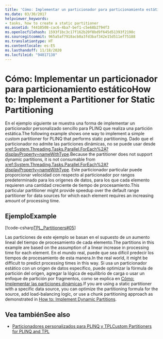 ```yaml
---
title: 'Cómo: Implementar un particionador para particionamiento estático'
ms.date: 03/30/2017
helpviewer_keywords:
- tasks, how to create a static partitioner
ms.assetid: f4410508-cac6-4ba7-bef1-c5e68b2794f3
ms.openlocfilehash: 1593f1bc3c17f162b20f8bd9f645d51393f2198c
ms.sourcegitcommit: 965a5af7918acb0a3fd3baf342e15d511ef75188
ms.translationtype: HT
ms.contentlocale: es-ES
ms.lasthandoff: 11/18/2020
ms.locfileid: "94817138"
---
```

# <a name="how-to-implement-a-partitioner-for-static-partitioning"></a><span data-ttu-id="23fea-102">Cómo: Implementar un particionador para particionamiento estático</span><span class="sxs-lookup"><span data-stu-id="23fea-102">How to: Implement a Partitioner for Static Partitioning</span></span>
<span data-ttu-id="23fea-103">En el ejemplo siguiente se muestra una forma de implementar un particionador personalizado sencillo para PLINQ que realiza una partición estática.</span><span class="sxs-lookup"><span data-stu-id="23fea-103">The following example shows one way to implement a simple custom partitioner for PLINQ that performs static partitioning.</span></span> <span data-ttu-id="23fea-104">Dado que el particionador no admite las particiones dinámicas, no se puede usar desde <xref:System.Threading.Tasks.Parallel.ForEach%2A?displayProperty=nameWithType>.</span><span class="sxs-lookup"><span data-stu-id="23fea-104">Because the partitioner does not support dynamic partitions, it is not consumable from <xref:System.Threading.Tasks.Parallel.ForEach%2A?displayProperty=nameWithType>.</span></span> <span data-ttu-id="23fea-105">Este particionador particular puede proporcionar velocidad con respecto al particionador por rangos predeterminado para los orígenes de datos, para los que cada elemento requieren una cantidad creciente de tiempo de procesamiento.</span><span class="sxs-lookup"><span data-stu-id="23fea-105">This particular partitioner might provide speedup over the default range partitioner for data sources for which each element requires an increasing amount of processing time.</span></span>  
  
## <a name="example"></a><span data-ttu-id="23fea-106">Ejemplo</span><span class="sxs-lookup"><span data-stu-id="23fea-106">Example</span></span>  
 [!code-csharp[TPL_Partitioners#05](../../../samples/snippets/csharp/VS_Snippets_Misc/tpl_partitioners/cs/partitioners.cs#05)]  
  
 <span data-ttu-id="23fea-107">Las particiones de este ejemplo se basan en el supuesto de un aumento lineal del tiempo de procesamiento de cada elemento.</span><span class="sxs-lookup"><span data-stu-id="23fea-107">The partitions in this example are based on the assumption of a linear increase in processing time for each element.</span></span> <span data-ttu-id="23fea-108">En el mundo real, puede que sea difícil predecir los tiempos de procesamiento de esta manera.</span><span class="sxs-lookup"><span data-stu-id="23fea-108">In the real world, it might be difficult to predict processing times in this way.</span></span> <span data-ttu-id="23fea-109">Si usa un particionador estático con un origen de datos específico, puede optimizar la fórmula de partición del origen, agregar la lógica de equilibrio de carga o usar un enfoque de partición por fragmentos, como se explica en [Cómo: Implementar las particiones dinámicas](how-to-implement-dynamic-partitions.md).</span><span class="sxs-lookup"><span data-stu-id="23fea-109">If you are using a static partitioner with a specific data source, you can optimize the partitioning formula for the source, add load-balancing logic, or use a chunk partitioning approach as demonstrated in [How to: Implement Dynamic Partitions](how-to-implement-dynamic-partitions.md).</span></span>  
  
## <a name="see-also"></a><span data-ttu-id="23fea-110">Vea también</span><span class="sxs-lookup"><span data-stu-id="23fea-110">See also</span></span>

- [<span data-ttu-id="23fea-111">Particionadores personalizados para PLINQ y TPL</span><span class="sxs-lookup"><span data-stu-id="23fea-111">Custom Partitioners for PLINQ and TPL</span></span>](custom-partitioners-for-plinq-and-tpl.md)
